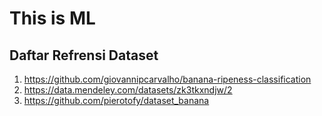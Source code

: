 # This is ML

## Daftar Refrensi Dataset
1. https://github.com/giovannipcarvalho/banana-ripeness-classification
2. https://data.mendeley.com/datasets/zk3tkxndjw/2
3. https://github.com/pierotofy/dataset_banana
